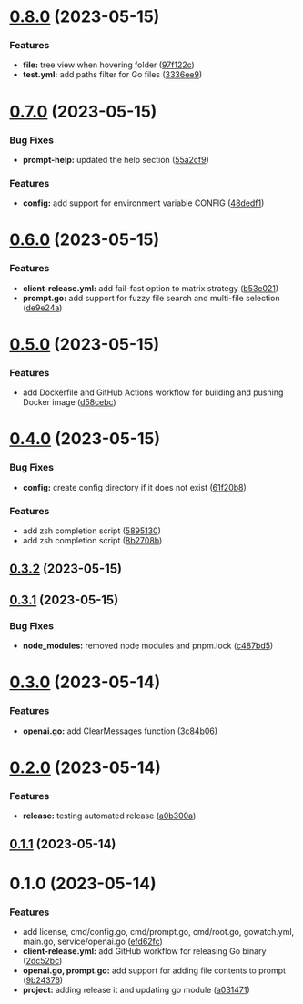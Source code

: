 

# [0.8.0](https://github.com/MohammadBnei/go-openai-cli/compare/0.7.0...0.8.0) (2023-05-15)


### Features

* **file:** tree view when hovering folder ([97f122c](https://github.com/MohammadBnei/go-openai-cli/commit/97f122cbd99fab8bba85914ddd8a072e638c8872))
* **test.yml:** add paths filter for Go files ([3336ee9](https://github.com/MohammadBnei/go-openai-cli/commit/3336ee95418b045e23481c93c84a03595236fe45))

# [0.7.0](https://github.com/MohammadBnei/go-openai-cli/compare/0.6.0...0.7.0) (2023-05-15)


### Bug Fixes

* **prompt-help:** updated the help section ([55a2cf9](https://github.com/MohammadBnei/go-openai-cli/commit/55a2cf954ef86eb9d5ff93d7066a6505f04ddfc8))


### Features

* **config:** add support for environment variable CONFIG ([48dedf1](https://github.com/MohammadBnei/go-openai-cli/commit/48dedf113387436e3ec6d1f9a1a99eef6106c183))

# [0.6.0](https://github.com/MohammadBnei/go-openai-cli/compare/0.5.0...0.6.0) (2023-05-15)


### Features

* **client-release.yml:** add fail-fast option to matrix strategy ([b53e021](https://github.com/MohammadBnei/go-openai-cli/commit/b53e02147fd201e5068ccca55f1fa936625e782e))
* **prompt.go:** add support for fuzzy file search and multi-file selection ([de9e24a](https://github.com/MohammadBnei/go-openai-cli/commit/de9e24a260c896d5403887a42a8edb22d2b357ce))

# [0.5.0](https://github.com/MohammadBnei/go-openai-cli/compare/0.4.0...0.5.0) (2023-05-15)


### Features

* add Dockerfile and GitHub Actions workflow for building and pushing Docker image ([d58cebc](https://github.com/MohammadBnei/go-openai-cli/commit/d58cebc12c5dddefffd763dfce55ef9a358771fb))

# [0.4.0](https://github.com/MohammadBnei/go-openai-cli/compare/0.3.2...0.4.0) (2023-05-15)


### Bug Fixes

* **config:** create config directory if it does not exist ([61f20b8](https://github.com/MohammadBnei/go-openai-cli/commit/61f20b84013929d01c940a738dcdc48b41c035e5))


### Features

* add zsh completion script ([5895130](https://github.com/MohammadBnei/go-openai-cli/commit/5895130b23d1838f68c89197237c17dfd036f7dd))
* add zsh completion script ([8b2708b](https://github.com/MohammadBnei/go-openai-cli/commit/8b2708ba048c7f910743a6ddfe63c54194fa4efe))

## [0.3.2](https://github.com/MohammadBnei/go-openai-cli/compare/0.3.1...0.3.2) (2023-05-15)

## [0.3.1](https://github.com/MohammadBnei/go-openai-cli/compare/0.3.0...0.3.1) (2023-05-15)


### Bug Fixes

* **node_modules:** removed node modules and pnpm.lock ([c487bd5](https://github.com/MohammadBnei/go-openai-cli/commit/c487bd5b037148572e609e8f2e6ae3a968af70cf))

# [0.3.0](https://github.com/MohammadBnei/go-openai-cli/compare/0.2.0...0.3.0) (2023-05-14)


### Features

* **openai.go:** add ClearMessages function ([3c84b06](https://github.com/MohammadBnei/go-openai-cli/commit/3c84b06cc434d12d51c87bf7df322849bab5f17d))

# [0.2.0](https://github.com/MohammadBnei/go-openai-cli/compare/0.1.1...0.2.0) (2023-05-14)


### Features

* **release:** testing automated release ([a0b300a](https://github.com/MohammadBnei/go-openai-cli/commit/a0b300ad54d93eeb6fbf3b2c2e13eca1b9a17418))

## [0.1.1](https://github.com/MohammadBnei/go-openai-cli/compare/0.1.0...0.1.1) (2023-05-14)

# 0.1.0 (2023-05-14)


### Features

* add license, cmd/config.go, cmd/prompt.go, cmd/root.go, gowatch.yml, main.go, service/openai.go ([efd62fc](https://github.com/MohammadBnei/go-openai-cli/commit/efd62fcf7cb62998e689f8b19f561fddca18fb47))
* **client-release.yml:** add GitHub workflow for releasing Go binary ([2dc52bc](https://github.com/MohammadBnei/go-openai-cli/commit/2dc52bca56203f7e5324cc46243f7088d44f4675))
* **openai.go, prompt.go:** add support for adding file contents to prompt ([9b24376](https://github.com/MohammadBnei/go-openai-cli/commit/9b2437606686bb7a1a35418d5fea2d830fc1e522))
* **project:** adding release it and updating go module ([a031471](https://github.com/MohammadBnei/go-openai-cli/commit/a03147195008f7335daba0415d8a1f37f3e2306a))